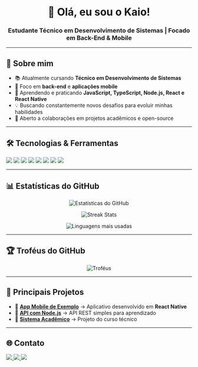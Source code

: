 <h1 align="center">👋 Olá, eu sou o Kaio!</h1>
<h3 align="center">Estudante Técnico em Desenvolvimento de Sistemas | Focado em Back-End & Mobile</h3>

---

## 🚀 Sobre mim
- 📚 Atualmente cursando **Técnico em Desenvolvimento de Sistemas**
- 🎯 Foco em **back-end** e **aplicações mobile**
- 🌱 Aprendendo e praticando **JavaScript, TypeScript, Node.js, React e React Native**
- 💡 Buscando constantemente novos desafios para evoluir minhas habilidades
- 🤝 Aberto a colaborações em projetos acadêmicos e open-source

---

## 🛠️ Tecnologias & Ferramentas
<p align="left">
  <img src="https://img.shields.io/badge/JavaScript-F7DF1E?style=for-the-badge&logo=javascript&logoColor=black" />
  <img src="https://img.shields.io/badge/TypeScript-007ACC?style=for-the-badge&logo=typescript&logoColor=white" />
  <img src="https://img.shields.io/badge/Node.js-339933?style=for-the-badge&logo=nodedotjs&logoColor=white" />
  <img src="https://img.shields.io/badge/React-20232A?style=for-the-badge&logo=react&logoColor=61DAFB" />
  <img src="https://img.shields.io/badge/React_Native-20232A?style=for-the-badge&logo=react&logoColor=61DAFB" />
  <img src="https://img.shields.io/badge/Express-000000?style=for-the-badge&logo=express&logoColor=white" />
  <img src="https://img.shields.io/badge/PostgreSQL-316192?style=for-the-badge&logo=postgresql&logoColor=white" />
  <img src="https://img.shields.io/badge/Git-F05032?style=for-the-badge&logo=git&logoColor=white" />
</p>

---

## 📊 Estatísticas do GitHub
<p align="center">
  <img src="https://github-readme-stats.vercel.app/api?username=kaiocolombari&show_icons=true&theme=tokyonight" alt="Estatísticas do GitHub" />
</p>

<p align="center">
  <img src="https://github-readme-streak-stats.herokuapp.com/?user=kaiocolombari&theme=tokyonight" alt="Streak Stats" />
</p>

<p align="center">
  <img src="https://github-readme-stats.vercel.app/api/top-langs/?username=kaiocolombari&layout=compact&theme=tokyonight" alt="Linguagens mais usadas" />
</p>

---

## 🏆 Troféus do GitHub
<p align="center">
  <img src="https://github-profile-trophy.vercel.app/?username=kaiocolombari&theme=tokyonight&row=1&column=6" alt="Troféus" />
</p>

---

## 📂 Principais Projetos
- 🔹 [**App Mobile de Exemplo**](https://github.com/kaiocolombari/EletroAgro) → Aplicativo desenvolvido em **React Native**
- 🔹 [**API com Node.js**](https://github.com/kaiocolombari/PROJETO2) → API REST simples para aprendizado
- 🔹 [**Sistema Acadêmico**](https://github.com/kaiocolombari/MobileBanco) → Projeto do curso técnico

---

## 🌐 Contato
<p align="left">
   <a href="https://wa.me/(16) 991507072" target="_blank">
    <img src="https://img.shields.io/badge/WhatsApp-25D366?style=for-the-badge&logo=whatsapp&logoColor=white" />
  </a>
  <a href="mailto:kaiocolombari2@gmail.com">
    <img src="https://img.shields.io/badge/Email-D14836?style=for-the-badge&logo=gmail&logoColor=white" />
  </a>
  <a href="https://SEU-PORTFOLIO.com" target="_blank">
    <img src="https://img.shields.io/badge/Portfólio-000000?style=for-the-badge&logo=react&logoColor=white" />
  </a>
</p>
